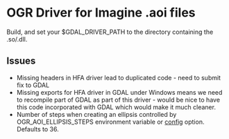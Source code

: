 # OGR Driver for Imagine .aoi files #

Build, and set your $GDAL_DRIVER_PATH to the directory containing the .so/.dll.

## Issues ##

* Missing headers in HFA driver lead to duplicated code - need to submit fix to GDAL
* Missing exports for HFA driver in GDAL under Windows means we need to recompile part of GDAL as part of this driver - would be nice to have this code incorporated with GDAL which would make it much cleaner.
* Number of steps when creating an ellipsis controlled by OGR_AOI_ELLIPSIS_STEPS environment variable or [config](https://trac.osgeo.org/gdal/wiki/ConfigOptions) option. Defaults to 36.